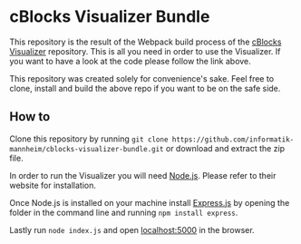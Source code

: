 # cBlocks Visualizer Bundle
This repository is the result of the Webpack build process of the [cBlocks Visualizer](https://github.com/informatik-mannheim/cblocks-visualizer) repository. This is all you need in order to use the Visualizer. If you want to have a look at the code please follow the link above. 

This repository was created solely for convenience's sake. Feel free to clone, install and build the above repo if you want to be on the safe side.

## How to 
Clone this repository by running `git clone https://github.com/informatik-mannheim/cblocks-visualizer-bundle.git` or download and extract the zip file.

In order to run the Visualizer you will need [Node.js](https://nodejs.org).
Please refer to their website for installation.

Once Node.js is installed on your machine install [Express.js](https://expressjs.com/) by opening the folder in the command line and running `npm install express`. 

Lastly run `node index.js` and open [localhost:5000](localhost:5000) in the browser.
